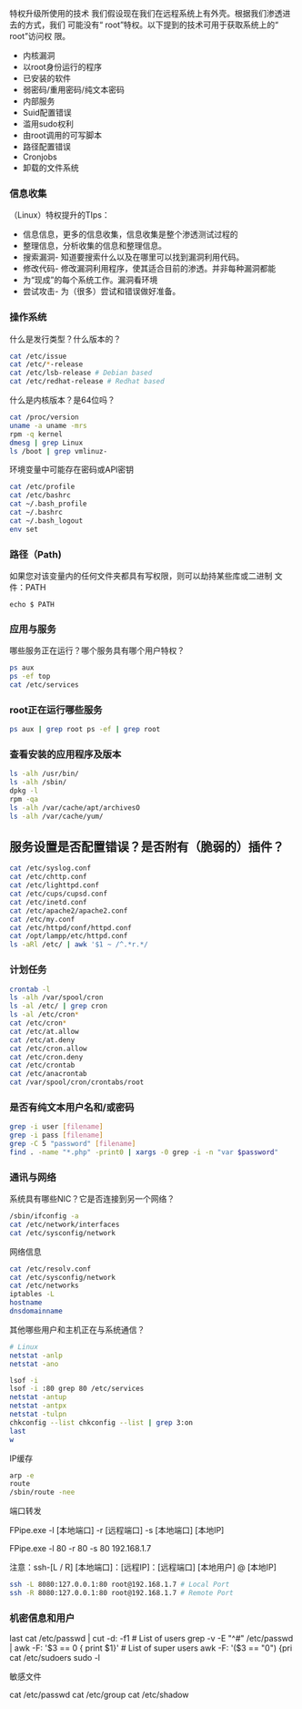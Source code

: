特权升级所使用的技术
我们假设现在我们在远程系统上有外壳。根据我们渗透进去的方式，我们
可能没有“ root”特权。以下提到的技术可用于获取系统上的“ root”访问权
限。

- 内核漏洞
- 以root身份运行的程序
- 已安装的软件
- 弱密码/重用密码/纯文本密码
- 内部服务
- Suid配置错误
- 滥用sudo权利
- 由root调用的可写脚本
- 路径配置错误
- Cronjobs
- 卸载的文件系统



### 信息收集

（Linux）特权提升的TIps：

- 信息信息，更多的信息收集，信息收集是整个渗透测试过程的
- 整理信息，分析收集的信息和整理信息。
- 搜索漏洞- 知道要搜索什么以及在哪里可以找到漏洞利用代码。
- 修改代码- 修改漏洞利用程序，使其适合目前的渗透。并非每种漏洞都能
- 为“现成”的每个系统工作。漏洞看环境
- 尝试攻击- 为（很多）尝试和错误做好准备。

### 操作系统

什么是发行类型？什么版本的？

```bash
cat /etc/issue
cat /etc/*-release
cat /etc/lsb-release # Debian based
cat /etc/redhat-release # Redhat based
```

什么是内核版本？是64位吗？

```bash
cat /proc/version
uname -a uname -mrs
rpm -q kernel
dmesg | grep Linux
ls /boot | grep vmlinuz-
```

环境变量中可能存在密码或API密钥

```bash
cat /etc/profile
cat /etc/bashrc
cat ~/.bash_profile
cat ~/.bashrc
cat ~/.bash_logout
env set

```

### 路径（Path)

如果您对该变量内的任何文件夹都具有写权限，则可以劫持某些库或二进制
文件：PATH

```batch
echo $ PATH
```

### 应用与服务

哪些服务正在运行？哪个服务具有哪个用户特权？

```bash
ps aux
ps -ef top
cat /etc/services
```

### root正在运行哪些服务

```bash
ps aux | grep root ps -ef | grep root
```

### 查看安装的应用程序及版本

```bash
ls -alh /usr/bin/
ls -alh /sbin/
dpkg -l
rpm -qa
ls -alh /var/cache/apt/archivesO
ls -alh /var/cache/yum/
```

## 服务设置是否配置错误？是否附有（脆弱的）插件？

```bash
cat /etc/syslog.conf
cat /etc/chttp.conf
cat /etc/lighttpd.conf
cat /etc/cups/cupsd.conf
cat /etc/inetd.conf
cat /etc/apache2/apache2.conf
cat /etc/my.conf
cat /etc/httpd/conf/httpd.conf
cat /opt/lampp/etc/httpd.conf
ls -aRl /etc/ | awk '$1 ~ /^.*r.*/
```

### 计划任务

```bash
crontab -l
ls -alh /var/spool/cron
ls -al /etc/ | grep cron
ls -al /etc/cron*
cat /etc/cron*
cat /etc/at.allow
cat /etc/at.deny
cat /etc/cron.allow
cat /etc/cron.deny
cat /etc/crontab
cat /etc/anacrontab
cat /var/spool/cron/crontabs/root
```

### 是否有纯文本用户名和/或密码

```bash
grep -i user [filename]
grep -i pass [filename]
grep -C 5 "password" [filename]
find . -name "*.php" -print0 | xargs -0 grep -i -n "var $password"
```

### 通讯与网络

系统具有哪些NIC？它是否连接到另一个网络？

```bash
/sbin/ifconfig -a
cat /etc/network/interfaces
cat /etc/sysconfig/network
```

网络信息

```bash
cat /etc/resolv.conf
cat /etc/sysconfig/network
cat /etc/networks
iptables -L
hostname
dnsdomainname
```

其他哪些用户和主机正在与系统通信？

```bash
# Linux
netstat -anlp
netstat -ano

lsof -i
lsof -i :80 grep 80 /etc/services
netstat -antup
netstat -antpx
netstat -tulpn
chkconfig --list chkconfig --list | grep 3:on
last
w

```

IP缓存

```bash
arp -e
route
/sbin/route -nee
```

端口转发

FPipe.exe -l [本地端口] -r [远程端口] -s [本地端口] [本地IP]

FPipe.exe -l 80 -r 80 -s 80 192.168.1.7

注意：ssh-[L / R] [本地端口]：[远程IP]：[远程端口] [本地用户] @ [本地IP]

```bash
ssh -L 8080:127.0.0.1:80 root@192.168.1.7 # Local Port
ssh -R 8080:127.0.0.1:80 root@192.168.1.7 # Remote Port
```

### 机密信息和用户

last
cat /etc/passwd | cut -d: -f1 # List of users
grep -v -E "^#" /etc/passwd |
awk -F: '$3 == 0 { print $1}' # List of super users awk -F: '($3 == "0") {pri
cat /etc/sudoers
sudo -l

敏感文件

cat /etc/passwd
cat /etc/group
cat /etc/shadow
